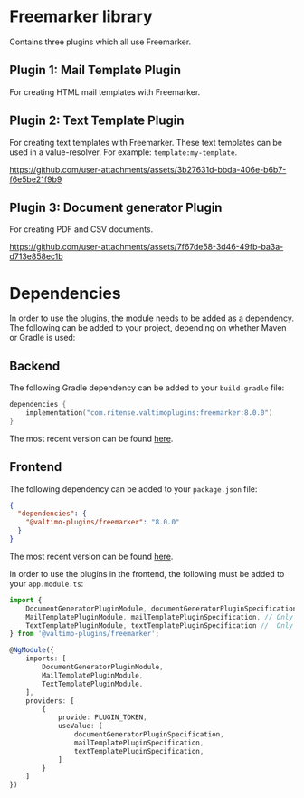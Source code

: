 # Freemarker library

Contains three plugins which all use Freemarker.

## Plugin 1: Mail Template Plugin

For creating HTML mail templates with Freemarker.

## Plugin 2: Text Template Plugin

For creating text templates with Freemarker. These text templates can be used in a value-resolver. For example:
`template:my-template`.

https://github.com/user-attachments/assets/3b27631d-bbda-406e-b6b7-f6e5be21f9b9

## Plugin 3: Document generator Plugin

For creating PDF and CSV documents.

https://github.com/user-attachments/assets/7f67de58-3d46-49fb-ba3a-d713e858ec1b

# Dependencies

In order to use the plugins, the module needs to be added as a dependency. The
following can be added to your project, depending on whether Maven or Gradle is used:

## Backend

The following Gradle dependency can be added to your `build.gradle` file:

```kotlin
dependencies {
    implementation("com.ritense.valtimoplugins:freemarker:8.0.0")
}
```

The most recent version can be found [here](https://mvnrepository.com/artifact/com.ritense.valtimoplugins/freemarker).

## Frontend

The following dependency can be added to your `package.json` file:

```json
{
  "dependencies": {
    "@valtimo-plugins/freemarker": "8.0.0"
  }
}
```

The most recent version can be found [here](https://www.npmjs.com/package/@valtimo-plugins/freemarker?activeTab=versions).

In order to use the plugins in the frontend, the following must be added to your `app.module.ts`:

```typescript
import {
    DocumentGeneratorPluginModule, documentGeneratorPluginSpecification, // Only needed for the document-generator plugin
    MailTemplatePluginModule, mailTemplatePluginSpecification, // Only needed for the mail-template plugin
    TextTemplatePluginModule, textTemplatePluginSpecification //  Only needed for the text-template plugin
} from '@valtimo-plugins/freemarker';

@NgModule({
    imports: [
        DocumentGeneratorPluginModule,
        MailTemplatePluginModule,
        TextTemplatePluginModule,
    ],
    providers: [
        {
            provide: PLUGIN_TOKEN,
            useValue: [
                documentGeneratorPluginSpecification,
                mailTemplatePluginSpecification,
                textTemplatePluginSpecification,
            ]
        }
    ]
})
```
